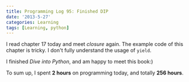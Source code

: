 ```yaml
---
title: Programming Log 95: Finished DIP
date: '2013-5-27'
categories: Learning
tags: [Learning, python]
---
```


I read chapter 17 today and meet *closure* again. The example code of this chapter is tricky. I don't fully understand the usage of `yield`.

I finished *Dive into Python*, and am happy to meet this book:)

To sum up, I spent **2 hours** on programming today, and totally **256 hours**. 